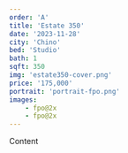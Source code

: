 ```yaml
---
order: 'A'
title: 'Estate 350'
date: '2023-11-28'
city: 'Chino'
bed: 'Studio'
bath: 1
sqft: 350
img: 'estate350-cover.png'
price: '175,000'
portrait: 'portrait-fpo.png'
images:
    - fpo@2x
    - fpo@2x
---
```


Content
